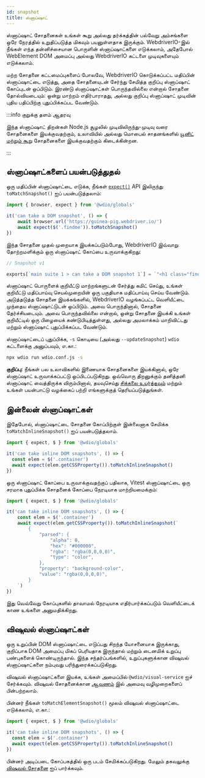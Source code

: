 ```yaml
---
id: snapshot
title: ஸ்னாப்ஷாட்
---
```


ஸ்னாப்ஷாட் சோதனைகள் உங்கள் கூறு அல்லது தர்க்கத்தின் பல்வேறு அம்சங்களை ஒரே நேரத்தில் உறுதிப்படுத்த மிகவும் பயனுள்ளதாக இருக்கும். WebdriverIO-இல் நீங்கள் எந்த தன்னிச்சையான பொருளின் ஸ்னாப்ஷாட்களை எடுக்கலாம், அதேபோல் WebElement DOM அமைப்பு அல்லது WebdriverIO கட்டளை முடிவுகளையும் எடுக்கலாம்.

மற்ற சோதனை கட்டமைப்புகளைப் போலவே, WebdriverIO கொடுக்கப்பட்ட மதிப்பின் ஸ்னாப்ஷாட்டை எடுத்து, அதை சோதனையுடன் சேர்ந்து சேமித்த குறிப்பு ஸ்னாப்ஷாட் கோப்புடன் ஒப்பிடும். இரண்டு ஸ்னாப்ஷாட்கள் பொருந்தவில்லை என்றால் சோதனை தோல்வியடையும்: ஒன்று மாற்றம் எதிர்பாராதது, அல்லது குறிப்பு ஸ்னாப்ஷாட் முடிவின் புதிய பதிப்பிற்கு புதுப்பிக்கப்பட வேண்டும்.

:::info குறுக்கு தளம் ஆதரவு

இந்த ஸ்னாப்ஷாட் திறன்கள் Node.js சூழலில் முடிவிலிருந்து-முடிவு வரை சோதனைகளை இயக்குவதற்கும், உலாவியில் அல்லது மொபைல் சாதனங்களில் [யூனிட் மற்றும் கூறு](/docs/component-testing) சோதனைகளை இயக்குவதற்கும் கிடைக்கின்றன.

:::

## ஸ்னாப்ஷாட்களைப் பயன்படுத்துதல்
ஒரு மதிப்பின் ஸ்னாப்ஷாட்டை எடுக்க, நீங்கள் [`expect()`](/docs/api/expect-webdriverio) API இலிருந்து `toMatchSnapshot()` ஐப் பயன்படுத்தலாம்:

```ts
import { browser, expect } from '@wdio/globals'

it('can take a DOM snapshot', () => {
    await browser.url('https://guinea-pig.webdriver.io/')
    await expect($('.findme')).toMatchSnapshot()
})
```

இந்த சோதனை முதல் முறையாக இயக்கப்படும்போது, WebdriverIO இவ்வாறு தோற்றமளிக்கும் ஒரு ஸ்னாப்ஷாட் கோப்பை உருவாக்குகிறது:

```js
// Snapshot v1

exports[`main suite 1 > can take a DOM snapshot 1`] = `"<h1 class="findme">Test CSS Attributes</h1>"`;
```

ஸ்னாப்ஷாட் பொருளைக் குறியீட்டு மாற்றங்களுடன் சேர்த்து கமிட் செய்து, உங்கள் குறியீட்டு மதிப்பாய்வு செயல்முறையின் ஒரு பகுதியாக மதிப்பாய்வு செய்ய வேண்டும். அடுத்தடுத்த சோதனை இயக்கங்களில், WebdriverIO வழங்கப்பட்ட வெளியீட்டை முந்தைய ஸ்னாப்ஷாட்டுடன் ஒப்பிடும். அவை பொருந்தினால், சோதனை தேர்ச்சியடையும். அவை பொருந்தவில்லை என்றால், ஒன்று சோதனை இயக்கி உங்கள் குறியீட்டில் ஒரு பிழையைக் கண்டுபிடித்துள்ளது, அல்லது அமலாக்கம் மாறிவிட்டது மற்றும் ஸ்னாப்ஷாட் புதுப்பிக்கப்பட வேண்டும்.

ஸ்னாப்ஷாட்டைப் புதுப்பிக்க, `-s` கொடியை (அல்லது `--updateSnapshot`) `wdio` கட்டளைக்கு அனுப்பவும், எ.கா.:

```sh
npx wdio run wdio.conf.js -s
```

__குறிப்பு:__ நீங்கள் பல உலாவிகளில் இணையாக சோதனைகளை இயக்கினால், ஒரே ஸ்னாப்ஷாட் உருவாக்கப்பட்டு ஒப்பிடப்படுகிறது. ஒவ்வொரு திறனுக்கும் தனித்தனி ஸ்னாப்ஷாட் வைத்திருக்க விரும்பினால், தயவுசெய்து [சிக்கலை உயர்த்தவும்](https://github.com/webdriverio/webdriverio/issues/new?assignees=&labels=Idea+%F0%9F%92%A1%2CNeeds+Triaging+%E2%8F%B3&projects=&template=feature-request.yml&title=%5B%F0%9F%92%A1+Feature%5D%3A+%3Ctitle%3E) மற்றும் உங்கள் பயன்பாட்டு வழக்கைப் பற்றி எங்களுக்குத் தெரியப்படுத்துங்கள்.

## இன்லைன் ஸ்னாப்ஷாட்கள்

இதேபோல், ஸ்னாப்ஷாட்டை சோதனை கோப்பிற்குள் இன்லைனாக சேமிக்க `toMatchInlineSnapshot()` ஐப் பயன்படுத்தலாம்.

```ts
import { expect, $ } from '@wdio/globals'

it('can take inline DOM snapshots', () => {
  const elem = $('.container')
  await expect(elem.getCSSProperty()).toMatchInlineSnapshot()
})
```

ஒரு ஸ்னாப்ஷாட் கோப்பை உருவாக்குவதற்குப் பதிலாக, Vitest ஸ்னாப்ஷாட்டை ஒரு சரமாக புதுப்பிக்க சோதனைக் கோப்பை நேரடியாக மாற்றியமைக்கும்:

```ts
import { expect, $ } from '@wdio/globals'

it('can take inline DOM snapshots', () => {
    const elem = $('.container')
    await expect(elem.getCSSProperty()).toMatchInlineSnapshot(`
        {
            "parsed": {
                "alpha": 0,
                "hex": "#000000",
                "rgba": "rgba(0,0,0,0)",
                "type": "color",
            },
            "property": "background-color",
            "value": "rgba(0,0,0,0)",
        }
    `)
})
```

இது வெவ்வேறு கோப்புகளில் தாவாமல் நேரடியாக எதிர்பார்க்கப்படும் வெளியீட்டைக் காண உங்களை அனுமதிக்கிறது.

## விஷுவல் ஸ்னாப்ஷாட்கள்

ஒரு உறுப்பின் DOM ஸ்னாப்ஷாட்டை எடுப்பது சிறந்த யோசனையாக இருக்காது, குறிப்பாக DOM அமைப்பு மிகப் பெரியதாக இருந்தால் மற்றும் டைனமிக் உறுப்பு பண்புகளைக் கொண்டிருந்தால். இந்த சந்தர்ப்பங்களில், உறுப்புகளுக்கான விஷுவல் ஸ்னாப்ஷாட்களை நம்புவது பரிந்துரைக்கப்படுகிறது.

விஷுவல் ஸ்னாப்ஷாட்களை இயக்க, உங்கள் அமைப்பில் `@wdio/visual-service` ஐச் சேர்க்கவும். விஷுவல் சோதனைக்கான [ஆவணம்](/docs/visual-testing#installation) இல் அமைவு வழிமுறைகளைப் பின்பற்றலாம்.

பின்னர் நீங்கள் `toMatchElementSnapshot()` மூலம் விஷுவல் ஸ்னாப்ஷாட்டை எடுக்கலாம், எ.கா.:

```ts
import { expect, $ } from '@wdio/globals'

it('can take inline DOM snapshots', () => {
  const elem = $('.container')
  await expect(elem.getCSSProperty()).toMatchInlineSnapshot()
})
```

பின்னர் அடிப்படை கோப்பகத்தில் ஒரு படம் சேமிக்கப்படுகிறது. மேலும் தகவலுக்கு [விஷுவல் சோதனை](/docs/visual-testing) ஐப் பார்க்கவும்.